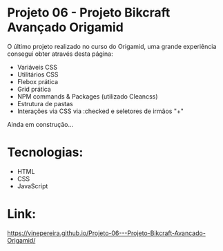 # Projeto 06 - Projeto Bikcraft Avançado Origamid
O último projeto realizado no curso do Origamid, uma grande experiência consegui obter através desta página:
- Variáveis CSS
- Utilitários CSS
- Flebox prática
- Grid prática
- NPM commands & Packages (utilizado Cleancss)
- Estrutura de pastas
- Interações via CSS via :checked e seletores de irmãos "+"


Ainda em construção...

# Tecnologias:
- HTML
- CSS
- JavaScript

# Link:
https://vinepereira.github.io/Projeto-06---Projeto-Bikcraft-Avancado-Origamid/